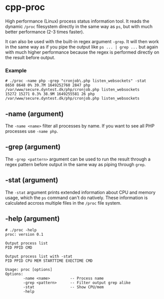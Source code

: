 # cpp-proc
High performance (Linux) process status information tool. It reads the dynamic `/proc` filesystem directly in the same way as `ps`, but with much better performance (2-3 times faster).

It can also be used with the built-in regex argument `-grep`. It will then work in the same way as if you pipe the output like `ps ... | grep ...` but again with much higher performance because the regex is performed directly on the result before output.

### Example
```
# ./proc -name php -grep "cronjob\.php listen_websockets" -stat
8650 8648 0% 39.7M 1649252760 2847 php /var/www/secure.dyntest.dk/php/cronjob.php listen_websockets
15272 15271 0.3% 38.9M 1649255581 26 php /var/www/secure.dyntest.dk/php/cronjob.php listen_websockets
```

## -name (argument)
The `-name <name>` filter all processes by name. If you want to see all PHP processes use `-name php`.

## -grep (argument)
The `-grep <pattern>` argument can be used to run the result through a regex pattern before output in the same way as piping through `grep`.

## -stat (argument)
The `-stat` argument prints extended information about CPU and memory usage, which the `ps` command can't do natively. These information is calculated accross multiple files in the `/proc` file system.

## -help (argument)
```
# ./proc -help
proc: version 0.1

Output process list
PID PPID CMD

Output process list with -stat
PID PPID CPU MEM STARTTIME EXECTIME CMD

Usage: proc [options]
Options:
        -name <name>         -- Process name
        -grep <pattern>      -- Filter output grep alike
        -stat                -- Show CPU/mem
        -help
```
